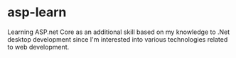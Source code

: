 # asp-learn
Learning ASP.net Core as an additional skill based on my knowledge to .Net desktop development since I'm interested into various technologies related to web development.
